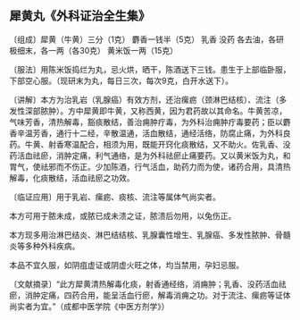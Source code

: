 ## 犀黄丸《外科证治全生集》

〔组成〕犀黄（牛黄）三分（1克） 麝香一钱半（5克） 乳香 没药 各去油，各研极细末，各一两（各30克） 黄米饭一两（15克）

〔服法〕用陈米饭捣烂为丸，忌火烘，晒干，陈酒送下三钱。患生于上部临卧服，下部空心服。（现研末为丸，每日三次，每次9克，白开水送下）。

〔讲解〕本方为治乳岩（乳腺癌）有效方剂，还治瘰疬（颈淋巴结核）、流注（多发性深部脓肿）。方中犀黄即牛黄，又称西黄，因为君药故以其命名。牛黄苦凉，气味芳香，清热解毒，豁痰散结，善治痈肿疔毒，为外科治痈肿疔毒要药；臣以麝香辛温芳香，通行十二经，辛散温通，活血散结，通经活络，防腐止痛，为外科良药。牛黄、射香寒温配合，相须为用，既能开窍化痰散结，又不助火。佐乳香、没药活血祛瘀，消肿定痛，利气通络，是为外科祛瘀止痛要药。又以黄米饭为丸，和胃气，使祛邪而不伤正。少加陈酒，行气活血，助药力而为使，诸药合用，具清热解毒，化痰散结，活血祛瘀之功效。

〔临证应用〕用于乳岩、瘰疬、痰核、流注等属体气尚实者。

本方可用于脓未成，或脓已成未溃之证，脓溃后勿用，以兔伤正。

本方现多用治淋巴结炎、淋巴结结核、乳腺囊性增生、乳腺癌、多发性脓肿、骨髓炎等多种外科疾病。

本品不宜久服，如阴疽虚证或阴虚火旺之体，均当禁用，孕妇忌服。

〔文献摘录〕“此方犀黄清热解毒化痰，射香通经络，消痈肿；乳香、没药活血祛瘀，消肿定痛，四药合用，能呈活血行瘀，解毒消痈之功。对于流注、瘰疬等证体尚实者为宜。”（成都中医学院《中医方剂学》）
